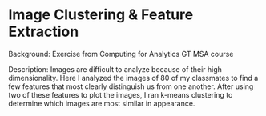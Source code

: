 # Image Clustering & Feature Extraction 

Background: Exercise from Computing for Analytics GT MSA course

Description: Images are difficult to analyze because of their high dimensionality. Here I analyzed the images of 80 of my classmates to find a few features that most clearly distinguish us from one another. After using two of these features to plot the images, I ran k-means clustering to determine which images are most similar in appearance. 
